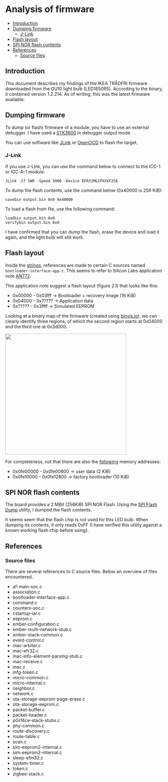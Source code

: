 # Analysis of firmware

* [Introduction](#introduction)
* [Dumping firmware](#dumping-firmware)
  * [J-Link](#j-link)
* [Flash layout](#flash-layout)
* [SPI NOR flash contents](#spi-nor-flash-contents)
* [References](#references)
  * [Source files](#source-files)

## Introduction
This document describes my findings of the IKEA TRÅDFRI firmware downloaded
from the GU10 light bulb (LED1650R5). According to the binary, it contained
version 1.2.214. As of writing, this was the latest firmware available.

## Dumping firmware
To dump (or flash) firmware of a module, you have to use an external debugger.
I have used a [STK3600](https://www.silabs.com/development-tools/mcu/32-bit/efm32lg-starter-kit)
in debugger output mode.

You can use software like [JLink](https://www.segger.com/products/debug-probes/j-link/)
or [OpenOCD](http://www.openocd.org) to flash the target.

### J-Link
If you use J-Link, you can use the command below to connect to the ICC-1 or
ICC-A-1 module:

```
JLink -If SWD -Speed 5000 -Device EFR32MG1PXXXF256
```

To dump the flash contents, use the command below (0x40000 is 256 KiB):

```
savebin output.bin 0x0 0x40000
```

To load a flash from file, use the following command:

```
loadbin output.bin 0x0
verifybin output.bin 0x0
```

I have confirmed that you can dump the flash, erase the device and load it
again, and the light bulb will still work.

## Flash layout
Inside the [strings](firmwares/ikea/led1650r5-1.2.214.strings), references are
made to certain C sources named `bootloader-interface-app.c`. This seems to
refer to Silicon Labs application note
[AN772](https://www.silabs.com/documents/public/application-notes/an772-using-legacy-application-bootloader.pdf).

This application note suggest a flash layout (figure 2.1) that looks like this:

* 0x00000 - 0x03fff -> Bootloader + recovery image (16 KiB)
* 0x04000 - 0x????? -> Application data
* 0x????? - 0x3ffff -> Simulated EEPROM

Looking at a binary map of the firmware (created using
[binvis.io](http://binvis.io)), we can clearly identify three regions, of which
the second region starts at 0x04000 and the third one at 0x3d000.

[<img src="firmwares/ikea/led1650r5-1.2.214.png" height="384">](firmwares/ikea/led1650r5-1.2.214.png)

For completeness, not that there are also the [following](https://github.com/basilfx/TRADFRI-Hacking/issues/24#issuecomment-651145045)
memory addresses:

* 0x0fe00000 - 0x0fe00800 -> user data (2 KiB)
* 0x0fe10000 - 0x0fe12800 -> factory bootloader (10 KiB)

## SPI NOR flash contents
The board provides a 2 MBit (256KiB) SPI NOR Flash. Using the
[SPI Flash Dump](firmwares/riot-os/spi_flash_dump) utility, I dumped the flash
contents.

It seems seem that the flash chip is not used for this LED bulb. When dumping
its contents, it only reads 0xFF (I have verified this utility against a known
working flash chip before using).

## References

### Source files
There are several references to C source files. Below an overview of files
encountered.

* af-main-soc.c
* association.c
* bootloader-interface-app.c
* command.c
* counters-soc.c
* cstartup-iar.c
* eeprom.c
* ember-configuration.c
* ember-multi-network-stub.c
* ember-stack-common.c
* event-control.c
* mac-arbiter.c
* mac-efr32.c
* mac-info-element-parsing-stub.c
* mac-receive.c
* mac.c
* mfg-token.c
* micro-common.c
* micro-internal.c
* neighbor.c
* network.c
* ota-storage-eeprom-page-erase.c
* ota-storage-eeprom.c
* packet-buffer.c
* packet-header.c
* pGrf4ce-stack-stubs.c
* phy-common.c
* route-discovery.c
* route-table.c
* scan.c
* sim-eeprom2-internal.c
* sim-eeprom2-internal.c
* sleep-efm32.c
* system-timer.c
* token.c
* zigbee-stack.c

